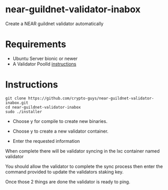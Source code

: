 # near-guildnet-validator-inabox
Create a NEAR guildnet validator automatically

# Requirements

- Ubuntu Server bionic or newer
- A Validator PoolId [instructions](https://github.com/near-guildnet/docs/blob/master/Staking_Pool_Cheatsheet.md#deploy-a-staking-pool-using-the-staking-pool-factory)

# Instructions

```
git clone https://github.com/crypto-guys/near-guildnet-validator-inabox.git
cd near-guildnet-validator-inabox
sudo ./installer
```
- Choose y for compile to create new binaries.

- Choose y to create a new validator container.

- Enter the requested information

When complete there will be validator syncing in the lxc container named validator

You should allow the validator to complete the sync process then enter the command provided to update the validators staking key. 

Once those 2 things are done the validator is ready to ping.
